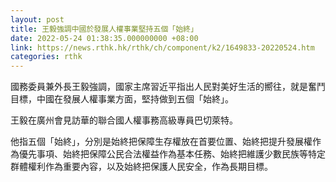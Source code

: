 ```yaml
---
layout: post
title: 王毅強調中國於發展人權事業堅持五個「始終」
date: 2022-05-24 01:38:35.000000000 +08:00
link: https://news.rthk.hk/rthk/ch/component/k2/1649833-20220524.htm
categories: rthk
---
```


國務委員兼外長王毅強調，國家主席習近平指出人民對美好生活的嚮往，就是奮鬥目標，中國在發展人權事業方面，堅持做到五個「始終」。

王毅在廣州會見訪華的聯合國人權事務高級專員巴切萊特。

他指五個「始終」，分別是始終把保障生存權放在首要位置、始終把提升發展權作為優先事項、始終把保障公民合法權益作為基本任務、始終把維護少數民族等特定群體權利作為重要內容，以及始終把保護人民安全，作為長期目標。
